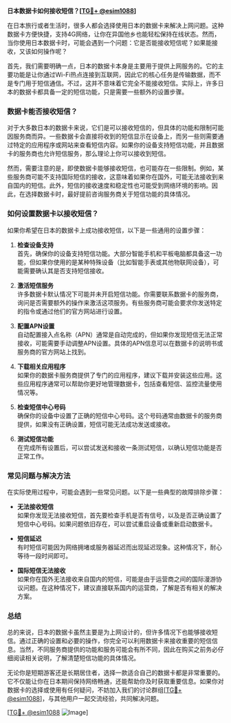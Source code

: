 **日本数据卡如何接收短信？[[TG💪+ @esim1088](https://t.me/s/esim1088)]**

在日本旅行或者生活时，很多人都会选择使用日本的数据卡来解决上网问题。这种数据卡方便快捷，支持4G网络，让你在异国他乡也能轻松保持在线状态。然而，当你使用日本数据卡时，可能会遇到一个问题：它是否能接收短信呢？如果能接收，又该如何操作呢？

首先，我们需要明确一点，日本的数据卡本身是主要用于提供上网服务的。它的主要功能是让你通过Wi-Fi热点连接到互联网，因此它的核心任务是传输数据，而不是专门用于短信通信。不过，这并不意味着它完全不能接收短信。实际上，许多日本的数据卡都具备一定的短信功能，只是需要一些额外的设置步骤。

### 数据卡能否接收短信？

对于大多数日本的数据卡来说，它们是可以接收短信的，但具体的功能和限制可能因服务商而异。一些数据卡会直接将收到的短信显示在设备上，而另一些则需要通过特定的应用程序或网站来查看短信内容。如果你的设备支持短信功能，并且数据卡的服务商也允许短信服务，那么理论上你可以接收到短信。

然而，需要注意的是，即使数据卡能够接收短信，也可能存在一些限制。例如，某些服务商可能不支持国际短信的接收，这意味着如果你在国外，可能无法接收到来自国内的短信。此外，短信的接收速度和稳定性也可能受到网络环境的影响。因此，在选择数据卡时，最好提前咨询服务商关于短信功能的具体情况。

### 如何设置数据卡以接收短信？

如果你希望在日本的数据卡上成功接收短信，以下是一些通用的设置步骤：

1. **检查设备支持**  
   首先，确保你的设备支持短信功能。大部分智能手机和平板电脑都具备这一功能，但如果你使用的是某种特殊设备（比如智能手表或其他物联网设备），可能需要确认其是否支持短信接收。

2. **激活短信服务**  
   许多数据卡默认情况下可能并未开启短信功能。你需要联系数据卡的服务商，询问是否需要额外的操作来激活这项服务。有些服务商可能会要求你发送特定的指令或通过他们的官方网站进行设置。

3. **配置APN设置**  
   自动配置接入点名称（APN）通常是自动完成的，但如果你发现短信无法正常接收，可能需要手动调整APN设置。具体的APN信息可以在数据卡的说明书或服务商的官方网站上找到。

4. **下载相关应用程序**  
   如果你的数据卡服务商提供了专门的应用程序，建议下载并安装这些应用。这些应用程序通常可以帮助你更好地管理数据卡，包括查看短信、监控流量使用情况等。

5. **检查短信中心号码**  
   确保你的设备中设置了正确的短信中心号码。这个号码通常由数据卡的服务商提供，如果没有正确设置，短信可能无法成功发送或接收。

6. **测试短信功能**  
   在完成所有设置后，可以尝试发送和接收一条测试短信，以确认短信功能是否正常工作。

### 常见问题与解决方法

在实际使用过程中，可能会遇到一些常见问题。以下是一些典型的故障排除步骤：

- **无法接收短信**  
  如果你发现无法接收短信，首先要检查手机是否有信号，以及是否正确设置了短信中心号码。如果问题依旧存在，可以尝试重启设备或重新启动数据卡。

- **短信延迟**  
  有时短信可能因为网络拥堵或服务器延迟而出现延迟现象。这种情况下，耐心等待一段时间即可。

- **国际短信无法接收**  
  如果你在国外无法接收来自国内的短信，可能是由于运营商之间的国际漫游协议问题。在这种情况下，建议直接联系国内的运营商，了解是否有相关的解决方案。

### 总结

总的来说，日本的数据卡虽然主要是为上网设计的，但许多情况下也能够接收短信。通过正确的设置和必要的操作，你完全可以利用数据卡来接收重要的短信信息。当然，不同服务商提供的功能和服务可能会有所不同，因此在购买之前务必仔细阅读相关说明，了解清楚短信功能的具体情况。

无论你是短期游客还是长期居住者，选择一款适合自己的数据卡都是非常重要的。它不仅能让你在日本期间保持网络畅通，还能帮助你及时获取重要信息。如果你对数据卡的选择或使用有任何疑问，不妨加入我们的讨论群组[[TG💪+ @esim1088](https://t.me/s/esim1088)]，与其他用户一起交流经验，共同解决问题。

[[TG💪+ @esim1088](https://t.me/s/esim1088) ![Image](https://i.postimg.cc/4NQfJmqS/Snipaste-2025-05-13-00-14-12.png)]